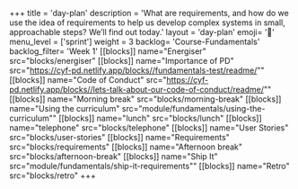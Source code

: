 +++
title = 'day-plan'
description = 'What are requirements, and how do we use the idea of requirements to help us develop complex systems in small, approachable steps? We’ll find out today.'
layout = 'day-plan'
emoji= '📝'
menu_level = ['sprint']
weight = 3
backlog= 'Course-Fundamentals'
backlog_filter= 'Week 1'
[[blocks]]
name="Energiser"
src="blocks/energiser"
[[blocks]]
name="Importance of PD"
src="https://cyf-pd.netlify.app/blocks//fundamentals-test/readme/""
[[blocks]]
name="Code of Conduct"
src="https://cyf-pd.netlify.app/blocks//lets-talk-about-our-code-of-conduct/readme/""
[[blocks]]
name="Morning break"
src="blocks/morning-break"
[[blocks]]
name="Using the curriculum"
src="module/fundamentals/using-the-curriculum""
[[blocks]]
name="lunch"
src="blocks/lunch"
[[blocks]]
name="telephone"
src="blocks/telephone"
[[blocks]]
name="User Stories"
src="blocks/user-stories"
[[blocks]]
name="Requirements"
src="blocks/requirements"
[[blocks]]
name="Afternoon break"
src="blocks/afternoon-break"
[[blocks]]
name="Ship It"
src="module/fundamentals/ship-it-requirements""
[[blocks]]
name="Retro"
src="blocks/retro"
+++
